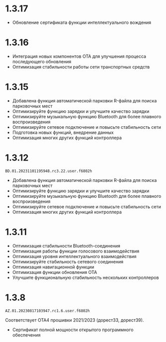 # 1.3.17

* Обновление сертификата функции интеллектуального вождения

# 1.3.16

* Интеграция новых компонентов OTA для улучшения процесса последующего обновления
* Оптимизация стабильности работы сети транспортных средств

# 1.3.15

* Добавлена функция автоматической парковки R-файла для поиска парковочных мест
* Оптимизируйте функцию зарядки и улучшите качество зарядки
* Оптимизируйте музыкальную функцию Bluetooth для более плавного воспроизведения
* Оптимизируйте сетевое подключение и повысьте стабильность сети
* Подготовка новых функций, внедрение данных
* Оптимизация многих других функций контроллера

# 1.3.12
`BD.01.20231101195948.rc3.22.user.f6802h`

* Добавлена функция автоматической парковки R-файла для поиска парковочных мест
* Оптимизируйте функцию зарядки и улучшите качество зарядки
* Оптимизируйте музыкальную функцию Bluetooth для более плавного воспроизведения
* Оптимизируйте сетевое подключение и повысьте стабильность сети
* Оптимизация многих других функций контроллера

# 1.3.11

* Оптимизация стабильности Bluetooth-соединения
* Оптимизация работы функции голосового взаимодействия
* Оптимизация уровня интеллектуального взаимодействия
* Оптимизируйте стабильность сетевого соединения
* Оптимизация навигационной функции
* Оптимизация функции обновления OTA
* Улучшите функциональную стабильность нескольких контроллеров

# 1.3.8
`AZ.01.20230817103947.rc1.6.user.f6802h`

Соответствует OTA4 прошивки 2021/2023 (дорест33, дорест39).

* Сертификат полной мощности открытого программного обеспечения
